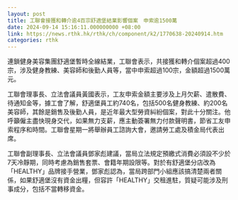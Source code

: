 ```yaml
---
layout: post
title: 工聯會接獲和轉介逾4百宗舒適堡結業影響個案　申索逾1500萬
date: 2024-09-14 15:16:11.000000000 +08:00
link: https://news.rthk.hk/rthk/ch/component/k2/1770638-20240914.htm
categories: rthk
---
```


連鎖健身美容集團舒適堡暫時全線結業，工聯會表示，共接獲和轉介個案超過400宗，涉及健身教練、美容師和後勤人員等，當中申索超過100宗，金額超過1500萬元。

工聯會理事長、立法會議員黃國表示，工友申索金額主要涉及上月欠薪、遣散費、待通知金等，據工會了解，舒適堡員工約740名，包括500名健身教練、約200名美容師，其餘是銷售及後勤人員，是近年最大型勞資糾紛個案，對此十分關注。他呼籲僱主盡快現身交代，如果無力支薪，應主動簽署無力付款聲明書，節省工友申索程序和時間。工聯會星期一將舉辦員工諮詢大會，邀請勞工處及積金局代表出席。

工聯會副理事長、立法會議員鄧家彪建議，當局立法規定預繳式消費必須設不少於7天冷靜期，同時考慮為銷售套票、會籍年期設限等。對於有舒適堡分店改為「HEALTHY」品牌接手營業，鄧家彪認為，當局跨部門小組應該搞清楚兩者關係，如果舒適堡沒有資金出糧，但容許「HEALTHY」交租進駐，質疑可能涉及刑事成分，包括不當轉移資金。
